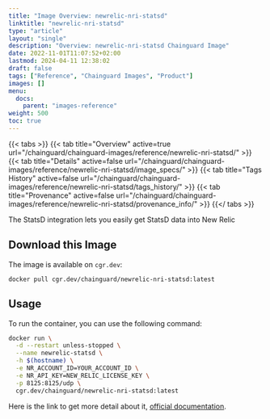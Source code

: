 ```yaml
---
title: "Image Overview: newrelic-nri-statsd"
linktitle: "newrelic-nri-statsd"
type: "article"
layout: "single"
description: "Overview: newrelic-nri-statsd Chainguard Image"
date: 2022-11-01T11:07:52+02:00
lastmod: 2024-04-11 12:38:02
draft: false
tags: ["Reference", "Chainguard Images", "Product"]
images: []
menu: 
  docs: 
    parent: "images-reference"
weight: 500
toc: true
---
```


{{< tabs >}}
{{< tab title="Overview" active=true url="/chainguard/chainguard-images/reference/newrelic-nri-statsd/" >}}
{{< tab title="Details" active=false url="/chainguard/chainguard-images/reference/newrelic-nri-statsd/image_specs/" >}}
{{< tab title="Tags History" active=false url="/chainguard/chainguard-images/reference/newrelic-nri-statsd/tags_history/" >}}
{{< tab title="Provenance" active=false url="/chainguard/chainguard-images/reference/newrelic-nri-statsd/provenance_info/" >}}
{{</ tabs >}}



<!--overview:start-->
The StatsD integration lets you easily get StatsD data into New Relic
<!--overview:end-->

## Download this Image

The image is available on `cgr.dev`:

```
docker pull cgr.dev/chainguard/newrelic-nri-statsd:latest
```


<!--body:start-->

## Usage

To run the container, you can use the following command:

```bash
docker run \
  -d --restart unless-stopped \
  --name newrelic-statsd \
  -h $(hostname) \
  -e NR_ACCOUNT_ID=YOUR_ACCOUNT_ID \
  -e NR_API_KEY=NEW_RELIC_LICENSE_KEY \
  -p 8125:8125/udp \
  cgr.dev/chainguard/newrelic-nri-statsd:latest
```

Here is the link to get more detail about it, [official documentation](https://docs.newrelic.com/docs/more-integrations/open-source-telemetry-integrations/statsd/statsd-monitoring-integration/).


<!--body:end-->

